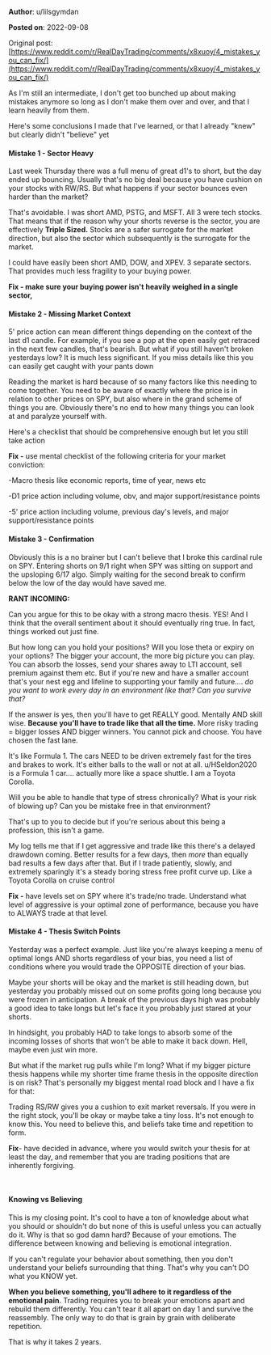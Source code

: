 **Author**: u/lilsgymdan

**Posted on**: 2022-09-08

Original post: [https://www.reddit.com/r/RealDayTrading/comments/x8xuoy/4_mistakes_you_can_fix/](https://www.reddit.com/r/RealDayTrading/comments/x8xuoy/4_mistakes_you_can_fix/)

As I'm still an intermediate, I don't get too bunched up about making mistakes anymore so long as I don't make them over and over, and that I learn heavily from them.

Here's some conclusions I made that I've learned, or that I already "knew" but clearly didn't "believe" yet

#### Mistake 1 - Sector Heavy

Last week Thursday there was a full menu of great d1's to short, but the day ended up bouncing. Usually that's no big deal because you have cushion on your stocks with RW/RS. But what happens if your sector bounces even harder than the market?

That's avoidable. I was short AMD, PSTG, and MSFT. All 3 were tech stocks. That means that if the reason why your shorts reverse is the sector, you are effectively **Triple Sized.** Stocks are a safer surrogate for the market direction, but also the sector which subsequently is the surrogate for the market.

I could have easily been short AMD, DOW, and XPEV. 3 separate sectors. That provides much less fragility to your buying power.

**Fix - make sure your buying power isn't heavily weighed in a single sector,**

#### Mistake 2 - Missing Market Context

5' price action can mean different things depending on the context of the last d1 candle. For example, if you see a pop at the open easily get retraced in the next few candles, that's bearish. But what if you still haven't broken yesterdays low? It is much less significant. If you miss details like this you can easily get caught with your pants down

Reading the market is hard because of so many factors like this needing to come together. You need to be aware of exactly where the price is in relation to other prices on SPY, but also where in the grand scheme of things you are. Obviously there's no end to how many things you can look at and paralyze yourself with.   


Here's a checklist that should be comprehensive enough but let you still take action

**Fix -** use  mental checklist of the following criteria for your market conviction:

\-Macro thesis like economic reports, time of year, news etc

\-D1 price action including volume, obv, and major support/resistance points

\-5' price action including volume, previous day's levels, and major support/resistance points

#### Mistake 3 - Confirmation

Obviously this is a no brainer but I can't believe that I broke this cardinal rule on SPY. Entering shorts on 9/1 right when SPY was sitting on support and the upsloping 6/17 algo. Simply waiting for the second break to confirm below the low of the day would have saved me.

**RANT INCOMING:**

Can you argue for this to be okay with a strong macro thesis. YES! And I think that the overall sentiment about it should eventually ring true. In fact, things worked out just fine.

But how long can you hold your positions? Will you lose theta or expiry on your options? The bigger your account, the more big picture you can play. You can absorb the losses, send your shares away to LTI account, sell premium against them etc. But if you're new and have a smaller account that's your nest egg and lifeline to supporting your family and future.... *do you want to work every day in an environment like that? Can you survive that?*

If the answer is yes, then you'll have to get REALLY good. Mentally AND skill wise. **Because you'll have to trade like that all the time.** More risky trading = bigger losses AND bigger winners. You cannot pick and choose. You have chosen the fast lane.

It's like Formula 1. The cars NEED to be driven extremely fast for the tires and brakes to work. It's either balls to the wall or not at all. u/HSeldon2020 is a Formula 1 car.... actually more like a space shuttle. I am a Toyota Corolla.

Will you be able to handle that type of stress chronically? What is your risk of blowing up? Can you be mistake free in that environment?

That's up to you to decide but if you're serious about this being a profession, this isn't a game.

My log tells me that if I get aggressive and trade like this there's a delayed drawdown coming. Better results for a few days, then *more* than equally bad results a few days after that. But if I trade patiently, slowly, and extremely sparingly it's a steady boring stress free profit curve up. Like a Toyota Corolla on cruise control

**Fix -** have levels set on SPY where it's trade/no trade. Understand what level of aggressive is your optimal zone of performance, because you have to ALWAYS trade at that level.

#### Mistake 4 - Thesis Switch Points

Yesterday was a perfect example. Just like you're always keeping a menu of optimal longs AND shorts regardless of your bias, you need a list of conditions where you would trade the OPPOSITE direction of your bias.

Maybe your shorts will be okay and the market is still heading down, but yesterday you probably missed out on some profits going long because you were frozen in anticipation. A break of the previous days high was probably a good idea to take longs but let's face it you probably just stared at your shorts. 

In hindsight, you probably HAD to take longs to absorb some of the incoming losses of shorts that won't be able to make it back down. Hell, maybe even just win more.

But what if the market rug pulls while I'm long? What if my bigger picture thesis happens while my shorter time frame thesis in the opposite direction is on risk? That's personally my biggest mental road block and I have a fix for that:

Trading RS/RW gives you a cushion to exit market reversals. If you were in the right stock, you'll be okay or maybe take a tiny loss. It's not enough to know this. You need to believe this, and beliefs take time and repetition to form.

**Fix**\- have decided in advance, where you would switch your thesis for at least the day, and remember that you are trading positions that are inherently forgiving.

&#x200B;

#### Knowing vs Believing

This is my closing point. It's cool to have a ton of knowledge about what you should or shouldn't do but none of this is useful unless you can actually do it. Why is that so god damn hard? Because of your emotions. The difference between knowing and believing is emotional integration.

If you can't regulate your behavior about something, then you don't understand your beliefs surrounding that thing. That's why you can't DO what you KNOW yet.

**When you believe something, you'll adhere to it regardless of the emotional pain**. Trading requires you to break your emotions apart and rebuild them differently. You can't tear it all apart on day 1 and survive the reassembly. The only way to do that is grain by grain with deliberate repetition.

That is why it takes 2 years.